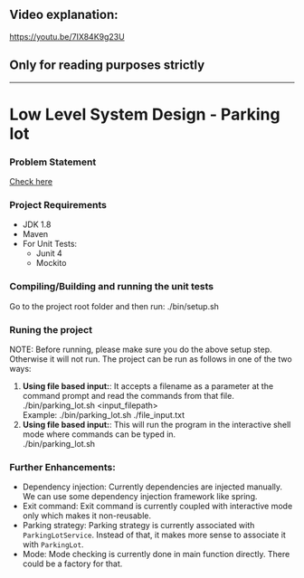 ## Video explanation: 
https://youtu.be/7IX84K9g23U
## Only for reading purposes strictly

----
# Low Level System Design - Parking lot 

### Problem Statement
[Check here](problem-statment.md)

### Project Requirements

* JDK 1.8
* Maven
* For Unit Tests:  
  * Junit 4
  * Mockito

### Compiling/Building and running the unit tests
Go to the project root folder and then run: ./bin/setup.sh

### Runing the project
NOTE: Before running, please make sure you do the above setup step. Otherwise it will not run. 
The project can be run as follows in one of the two ways:

1) **Using file based input:**: It accepts a filename as a parameter at the command prompt and read the commands from that file.   
  ./bin/parking_lot.sh  <input_filepath>  
 Example: ./bin/parking_lot.sh  ./file_input.txt
2) **Using file based input:**: This will run the program in the interactive shell mode where commands can be typed in.  
  ./bin/parking_lot.sh 
  

### Further Enhancements:

* Dependency injection: Currently dependencies are injected manually. We can use some 
dependency injection framework like spring. 
* Exit command: Exit command is currently coupled with interactive mode only which makes
it non-reusable.
* Parking strategy: Parking strategy is currently associated with `ParkingLotService`. 
Instead of that, it makes more sense to associate it with `ParkingLot`.
* Mode: Mode checking is currently done in main function directly. There could be a
factory for that.
